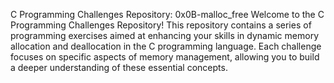 C Programming Challenges Repository: 0x0B-malloc_free
Welcome to the C Programming Challenges Repository! This repository contains a series of programming exercises aimed at enhancing your skills in dynamic memory allocation and deallocation in the C programming language. Each challenge focuses on specific aspects of memory management, allowing you to build a deeper understanding of these essential concepts.
